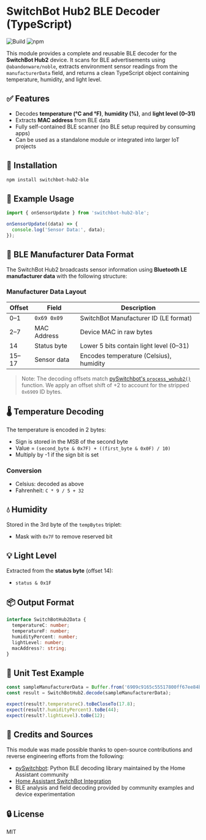 # SwitchBot Hub2 BLE Decoder (TypeScript)

![Build](https://github.com/edabe/switchbot-hub2-ble/actions/workflows/test.yml/badge.svg)
![npm](https://img.shields.io/npm/v/switchbot-hub2-ble)

This module provides a complete and reusable BLE decoder for the **SwitchBot Hub2** device. It scans for BLE advertisements using `@abandonware/noble`, extracts environment sensor readings from the `manufacturerData` field, and returns a clean TypeScript object containing temperature, humidity, and light level.

## ✅ Features

- Decodes **temperature (°C and °F)**, **humidity (%)**, and **light level (0–31)**
- Extracts **MAC address** from BLE data
- Fully self-contained BLE scanner (no BLE setup required by consuming apps)
- Can be used as a standalone module or integrated into larger IoT projects

## 🚀 Installation

```bash
npm install switchbot-hub2-ble
```

## 🧪 Example Usage

```ts
import { onSensorUpdate } from 'switchbot-hub2-ble';

onSensorUpdate((data) => {
  console.log('Sensor Data:', data);
});
```

## 🧬 BLE Manufacturer Data Format

The SwitchBot Hub2 broadcasts sensor information using **Bluetooth LE manufacturer data** with the following structure:

### Manufacturer Data Layout

| Offset | Field        | Description                                      |
|--------|--------------|--------------------------------------------------|
| 0–1    | `0x69 0x09`  | SwitchBot Manufacturer ID (LE format)            |
| 2–7    | MAC Address  | Device MAC in raw bytes                          |
| 14     | Status byte  | Lower 5 bits contain light level (0–31)          |
| 15–17  | Sensor data  | Encodes temperature (Celsius), humidity          |

> Note: The decoding offsets match [pySwitchbot's `process_wohub2()`](https://github.com/sblibs/pySwitchbot/blob/master/switchbot/adv_parsers/hub2.py) function. We apply an offset shift of +2 to account for the stripped `0x6909` ID bytes.

## 🌡️ Temperature Decoding

The temperature is encoded in 2 bytes:

- Sign is stored in the MSB of the second byte
- Value = `(second_byte & 0x7F) + ((first_byte & 0x0F) / 10)`
- Multiply by -1 if the sign bit is set

### Conversion

- Celsius: decoded as above
- Fahrenheit: `C * 9 / 5 + 32`

## 💧 Humidity

Stored in the 3rd byte of the `tempBytes` triplet:

- Mask with `0x7F` to remove reserved bit

## 💡 Light Level

Extracted from the **status byte** (offset 14):

- `status & 0x1F`

## 📦 Output Format

```ts
interface SwitchBotHub2Data {
  temperatureC: number;
  temperatureF: number;
  humidityPercent: number;
  lightLevel: number;
  macAddress?: string;
}
```

## 🧪 Unit Test Example

```ts
const sampleManufacturerData = Buffer.from('6909c9165c55517800ff67ee84b98a048eab00', 'hex');
const result = SwitchBotHub2.decode(sampleManufacturerData);

expect(result?.temperatureC).toBeCloseTo(17.8);
expect(result?.humidityPercent).toBe(44);
expect(result?.lightLevel).toBe(12);
```

## 🙏 Credits and Sources

This module was made possible thanks to open-source contributions and reverse engineering efforts from the following:

- [pySwitchbot](https://github.com/sblibs/pySwitchbot): Python BLE decoding library maintained by the Home Assistant community
- [Home Assistant SwitchBot Integration](https://github.com/home-assistant/core/tree/dev/homeassistant/components/switchbot)
- BLE analysis and field decoding provided by community examples and device experimentation

## 🔒 License

MIT
